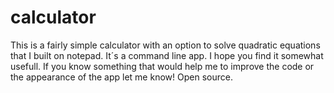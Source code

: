 # calculator

This is a fairly simple calculator with an option to solve quadratic equations that I built on notepad.
It´s a command line app.
I hope you find it somewhat usefull.
If you know something that would help me to improve the code or the appearance of the app let me know!
Open source.
